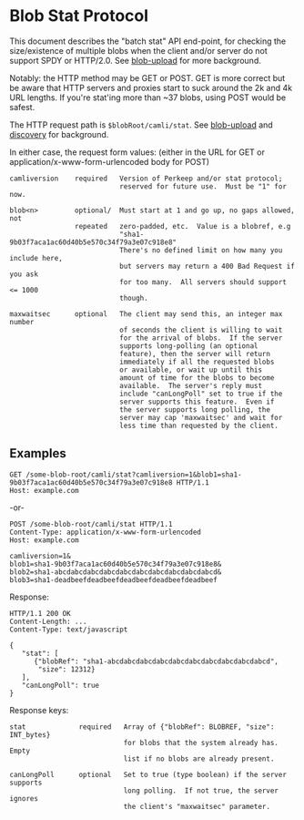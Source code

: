 # Blob Stat Protocol

This document describes the "batch stat" API end-point, for checking
the size/existence of multiple blobs when the client and/or server do
not support SPDY or HTTP/2.0.  See [blob-upload](blob-upload.md) for more
background.

Notably: the HTTP method may be GET or POST.  GET is more correct but
be aware that HTTP servers and proxies start to suck around the 2k and
4k URL lengths.  If you're stat'ing more than ~37 blobs, using POST
would be safest.

The HTTP request path is `$blobRoot/camli/stat`.  See
[blob-upload](blob-upload.md) and [discovery](discovery.md) for background.

In either case, the request form values: (either in the URL for GET or
application/x-www-form-urlencoded body for POST)

    camliversion    required   Version of Perkeep and/or stat protocol;
                               reserved for future use.  Must be "1" for now.

    blob<n>         optional/  Must start at 1 and go up, no gaps allowed, not
                    repeated   zero-padded, etc.  Value is a blobref, e.g
                               "sha1-9b03f7aca1ac60d40b5e570c34f79a3e07c918e8"
                               There's no defined limit on how many you include here,
                               but servers may return a 400 Bad Request if you ask
                               for too many.  All servers should support <= 1000
                               though.

    maxwaitsec      optional   The client may send this, an integer max number
                               of seconds the client is willing to wait
                               for the arrival of blobs.  If the server
                               supports long-polling (an optional
                               feature), then the server will return
                               immediately if all the requested blobs
                               or available, or wait up until this
                               amount of time for the blobs to become
                               available.  The server's reply must
                               include "canLongPoll" set to true if the
                               server supports this feature.  Even if
                               the server supports long polling, the
                               server may cap 'maxwaitsec' and wait for
                               less time than requested by the client.

## Examples

    GET /some-blob-root/camli/stat?camliversion=1&blob1=sha1-9b03f7aca1ac60d40b5e570c34f79a3e07c918e8 HTTP/1.1
    Host: example.com

 -or-

    POST /some-blob-root/camli/stat HTTP/1.1
    Content-Type: application/x-www-form-urlencoded
    Host: example.com

    camliversion=1&
    blob1=sha1-9b03f7aca1ac60d40b5e570c34f79a3e07c918e8&
    blob2=sha1-abcdabcdabcdabcdabcdabcdabcdabcdabcdabcd&
    blob3=sha1-deadbeefdeadbeefdeadbeefdeadbeefdeadbeef

Response:

    HTTP/1.1 200 OK
    Content-Length: ...
    Content-Type: text/javascript

    {
       "stat": [
          {"blobRef": "sha1-abcdabcdabcdabcdabcdabcdabcdabcdabcdabcd",
           "size": 12312}
       ],
       "canLongPoll": true
    }

Response keys:

    stat             required   Array of {"blobRef": BLOBREF, "size": INT_bytes}
                                for blobs that the system already has. Empty
                                list if no blobs are already present.

    canLongPoll      optional   Set to true (type boolean) if the server supports
                                long polling.  If not true, the server ignores
                                the client's "maxwaitsec" parameter.

